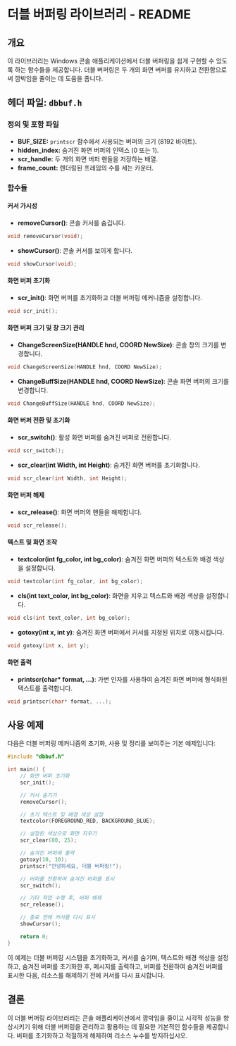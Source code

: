 # 더블 버퍼링 라이브러리 - README

## 개요

이 라이브러리는 Windows 콘솔 애플리케이션에서 더블 버퍼링을 쉽게 구현할 수 있도록 하는 함수들을 제공합니다. 더블 버퍼링은 두 개의 화면 버퍼를 유지하고 전환함으로써 깜박임을 줄이는 데 도움을 줍니다.

## 헤더 파일: `dbbuf.h`

### 정의 및 포함 파일

-   **BUF_SIZE:** `printscr` 함수에서 사용되는 버퍼의 크기 (8192 바이트).
-   **hidden_index:** 숨겨진 화면 버퍼의 인덱스 (0 또는 1).
-   **scr_handle:** 두 개의 화면 버퍼 핸들을 저장하는 배열.
-   **frame_count:** 렌더링된 프레임의 수를 세는 카운터.

### 함수들

#### 커서 가시성

-   **removeCursor()**: 콘솔 커서를 숨깁니다.

```c
void removeCursor(void);
```

-   **showCursor()**: 콘솔 커서를 보이게 합니다.

```c
void showCursor(void);
```

#### 화면 버퍼 초기화

-   **scr_init()**: 화면 버퍼를 초기화하고 더블 버퍼링 메커니즘을 설정합니다.

```c
void scr_init();
```

#### 화면 버퍼 크기 및 창 크기 관리

-   **ChangeScreenSize(HANDLE hnd, COORD NewSize)**: 콘솔 창의 크기를 변경합니다.

```c
void ChangeScreenSize(HANDLE hnd, COORD NewSize);
```

-   **ChangeBuffSize(HANDLE hnd, COORD NewSize)**: 콘솔 화면 버퍼의 크기를 변경합니다.

```c
void ChangeBuffSize(HANDLE hnd, COORD NewSize);
```

#### 화면 버퍼 전환 및 초기화

-   **scr_switch()**: 활성 화면 버퍼를 숨겨진 버퍼로 전환합니다.

```c
void scr_switch();
```

-   **scr_clear(int Width, int Height)**: 숨겨진 화면 버퍼를 초기화합니다.

```c
void scr_clear(int Width, int Height);
```

#### 화면 버퍼 해제

-   **scr_release()**: 화면 버퍼의 핸들을 해제합니다.

```c
void scr_release();
```

#### 텍스트 및 화면 조작

-   **textcolor(int fg_color, int bg_color)**: 숨겨진 화면 버퍼의 텍스트와 배경 색상을 설정합니다.

```c
void textcolor(int fg_color, int bg_color);
```

-   **cls(int text_color, int bg_color)**: 화면을 지우고 텍스트와 배경 색상을 설정합니다.

```c
void cls(int text_color, int bg_color);
```

-   **gotoxy(int x, int y)**: 숨겨진 화면 버퍼에서 커서를 지정된 위치로 이동시킵니다.

```c
void gotoxy(int x, int y);
```

#### 화면 출력

-   **printscr(char\* format, ...)**: 가변 인자를 사용하여 숨겨진 화면 버퍼에 형식화된 텍스트를 출력합니다.

```c
void printscr(char* format, ...);
```

## 사용 예제

다음은 더블 버퍼링 메커니즘의 초기화, 사용 및 정리를 보여주는 기본 예제입니다:

```c
#include "dbbuf.h"

int main() {
    // 화면 버퍼 초기화
    scr_init();

    // 커서 숨기기
    removeCursor();

    // 초기 텍스트 및 배경 색상 설정
    textcolor(FOREGROUND_RED, BACKGROUND_BLUE);

    // 설정된 색상으로 화면 지우기
    scr_clear(80, 25);

    // 숨겨진 버퍼에 출력
    gotoxy(10, 10);
    printscr("안녕하세요, 더블 버퍼링!");

    // 버퍼를 전환하여 숨겨진 버퍼를 표시
    scr_switch();

    // 기타 작업 수행 후, 버퍼 해제
    scr_release();

    // 종료 전에 커서를 다시 표시
    showCursor();

    return 0;
}
```

이 예제는 더블 버퍼링 시스템을 초기화하고, 커서를 숨기며, 텍스트와 배경 색상을 설정하고, 숨겨진 버퍼를 초기화한 후, 메시지를 출력하고, 버퍼를 전환하여 숨겨진 버퍼를 표시한 다음, 리소스를 해제하기 전에 커서를 다시 표시합니다.

## 결론

이 더블 버퍼링 라이브러리는 콘솔 애플리케이션에서 깜박임을 줄이고 시각적 성능을 향상시키기 위해 더블 버퍼링을 관리하고 활용하는 데 필요한 기본적인 함수들을 제공합니다. 버퍼를 초기화하고 적절하게 해제하여 리소스 누수를 방지하십시오.
